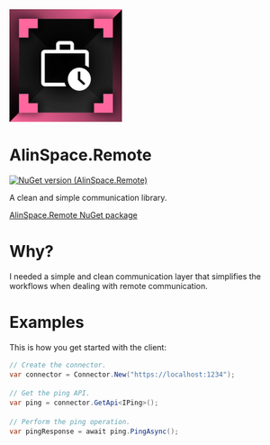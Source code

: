 <img src="https://github.com/alin-andersen/AlinSpace.Jobs/blob/main/Assets/Icon.png" width="200" height="200">

# AlinSpace.Remote
[![NuGet version (AlinSpace.Remote)](https://img.shields.io/nuget/v/AlinSpace.Remote.svg?style=flat-square)](https://www.nuget.org/packages/AlinSpace.Remote/)

A clean and simple communication library.

[AlinSpace.Remote NuGet package](https://www.nuget.org/packages/AlinSpace.Remote/)

# Why?

I needed a simple and clean communication layer that simplifies the workflows when dealing with remote communication.

# Examples

This is how you get started with the client:

```csharp
// Create the connector.
var connector = Connector.New("https://localhost:1234");

// Get the ping API.
var ping = connector.GetApi<IPing>();

// Perform the ping operation.
var pingResponse = await ping.PingAsync();
```
